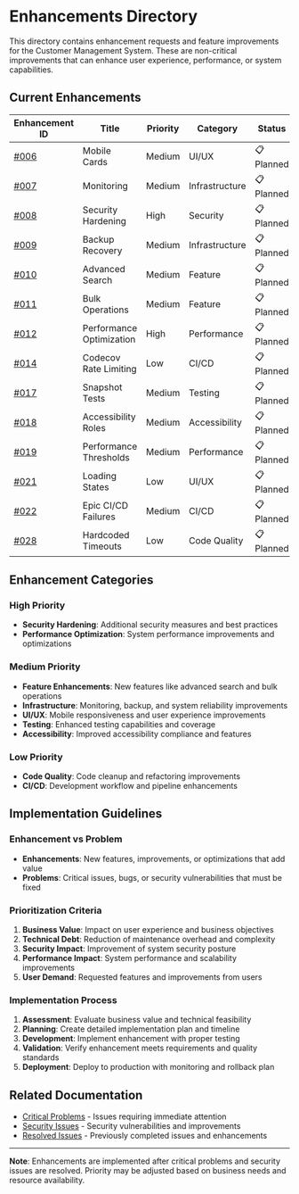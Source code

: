 # Enhancements Directory

This directory contains enhancement requests and feature improvements for the Customer Management System. These are non-critical improvements that can enhance user experience, performance, or system capabilities.

## Current Enhancements

| Enhancement ID | Title | Priority | Category | Status |
|----------------|-------|----------|----------|--------|
| [#006](enhancement-006-mobile-cards.md) | Mobile Cards | Medium | UI/UX | 📋 Planned |
| [#007](enhancement-007-monitoring.md) | Monitoring | Medium | Infrastructure | 📋 Planned |
| [#008](enhancement-008-security-hardening.md) | Security Hardening | High | Security | 📋 Planned |
| [#009](enhancement-009-backup-recovery.md) | Backup Recovery | Medium | Infrastructure | 📋 Planned |
| [#010](enhancement-010-advanced-search.md) | Advanced Search | Medium | Feature | 📋 Planned |
| [#011](enhancement-011-bulk-operations.md) | Bulk Operations | Medium | Feature | 📋 Planned |
| [#012](enhancement-012-performance-optimization.md) | Performance Optimization | High | Performance | 📋 Planned |
| [#014](enhancement-014-codecov-rate-limiting.md) | Codecov Rate Limiting | Low | CI/CD | 📋 Planned |
| [#017](enhancement-017-snapshot-tests.md) | Snapshot Tests | Medium | Testing | 📋 Planned |
| [#018](enhancement-018-accessibility-roles.md) | Accessibility Roles | Medium | Accessibility | 📋 Planned |
| [#019](enhancement-019-performance-thresholds.md) | Performance Thresholds | Medium | Performance | 📋 Planned |
| [#021](enhancement-021-loading-states.md) | Loading States | Low | UI/UX | 📋 Planned |
| [#022](enhancement-022-epic-cicd-failures.md) | Epic CI/CD Failures | Medium | CI/CD | 📋 Planned |
| [#028](enhancement-028-hardcoded-timeouts.md) | Hardcoded Timeouts | Low | Code Quality | 📋 Planned |

## Enhancement Categories

### **High Priority**
- **Security Hardening**: Additional security measures and best practices
- **Performance Optimization**: System performance improvements and optimizations

### **Medium Priority**
- **Feature Enhancements**: New features like advanced search and bulk operations
- **Infrastructure**: Monitoring, backup, and system reliability improvements
- **UI/UX**: Mobile responsiveness and user experience improvements
- **Testing**: Enhanced testing capabilities and coverage
- **Accessibility**: Improved accessibility compliance and features

### **Low Priority**
- **Code Quality**: Code cleanup and refactoring improvements
- **CI/CD**: Development workflow and pipeline enhancements

## Implementation Guidelines

### **Enhancement vs Problem**
- **Enhancements**: New features, improvements, or optimizations that add value
- **Problems**: Critical issues, bugs, or security vulnerabilities that must be fixed

### **Prioritization Criteria**
1. **Business Value**: Impact on user experience and business objectives
2. **Technical Debt**: Reduction of maintenance overhead and complexity
3. **Security Impact**: Improvement of system security posture
4. **Performance Impact**: System performance and scalability improvements
5. **User Demand**: Requested features and improvements from users

### **Implementation Process**
1. **Assessment**: Evaluate business value and technical feasibility
2. **Planning**: Create detailed implementation plan and timeline
3. **Development**: Implement enhancement with proper testing
4. **Validation**: Verify enhancement meets requirements and quality standards
5. **Deployment**: Deploy to production with monitoring and rollback plan

## Related Documentation

- [Critical Problems](../problems/) - Issues requiring immediate attention
- [Security Issues](../issues/security/) - Security vulnerabilities and improvements
- [Resolved Issues](../issues/resolved/) - Previously completed issues and enhancements

---

**Note**: Enhancements are implemented after critical problems and security issues are resolved. Priority may be adjusted based on business needs and resource availability.